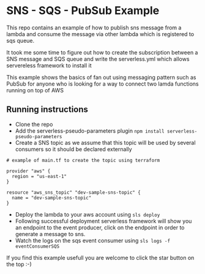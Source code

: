# SNS - SQS - PubSub Example  
This repo contains an example of how to publish sns message from a lambda and consume the message via other lambda which is registered to sqs queue.

It took me some time to figure out how to create the subscription between a SNS message and SQS queue and write the serverless.yml which allows servereless framework to install it

This example shows the basics of fan out using messaging pattern such as PubSub for anyone who is looking for a way to connect two lamda functions running on top of AWS

## Running instructions

- Clone the repo
- Add the serverless-pseudo-parameters plugin
`
npm install serverless-pseudo-parameters
`
- Create a SNS topic as we assume that this topic will be used by several consumers so it should be declared externally
```
# example of main.tf to create the topic using terraform

provider "aws" {
  region = "us-east-1"
}

resource "aws_sns_topic" "dev-sample-sns-topic" {
  name = "dev-sample-sns-topic"
}
```
- Deploy the lambda to your aws account using
`
sls deploy
`
- Following successful deployment serverless framework will show you an endpoint to the event producer, click on the endpoint in order to generate a message to sns.
- Watch the logs on the sqs event consumer using 
`
sls logs -f eventConsumerSQS
`

If you find this example usefull you are welcome to click the star button on the top :-)
